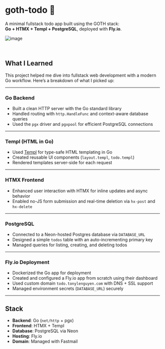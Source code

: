 # goth-todo 📝

A minimal fullstack todo app built using the GOTH stack:  
**Go + HTMX + Templ + PostgreSQL**, deployed with **Fly.io**.

![image](https://github.com/user-attachments/assets/5791a71a-0b7a-4d32-9962-64710e0eb9cf)

<br/>

## What I Learned

This project helped me dive into fullstack web development with a modern Go workflow. Here’s a breakdown of what I picked up:

---

### Go Backend
- Built a clean HTTP server with the Go standard library
- Handled routing with `http.HandleFunc` and context-aware database queries
- Used the `pgx` driver and `pgxpool` for efficient PostgreSQL connections

---

### Templ (HTML in Go)
- Used [Templ](https://templ.guide) for type-safe HTML templating in Go
- Created reusable UI components (`layout.templ`, `todo.templ`)
- Rendered templates server-side for each request

---

### HTMX Frontend
- Enhanced user interaction with HTMX for inline updates and async behavior
- Enabled no-JS form submission and real-time deletion via `hx-post` and `hx-delete`

---

### PostgreSQL
- Connected to a Neon-hosted Postgres database via `DATABASE_URL`
- Designed a simple `todos` table with an auto-incrementing primary key
- Managed queries for listing, creating, and deleting todos

---

### Fly.io Deployment
- Dockerized the Go app for deployment
- Created and configured a Fly.io app from scratch using their dashboard
- Used custom domain `todo.tonylenguyen.com` with DNS + SSL support
- Managed environment secrets (`DATABASE_URL`) securely

---

## Stack
- **Backend**: Go (`net/http` + pgx)
- **Frontend**: HTMX + Templ
- **Database**: PostgreSQL via Neon
- **Hosting**: Fly.io
- **Domain**: Managed with Fastmail
